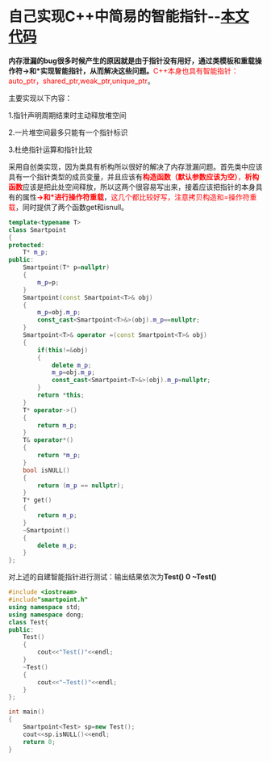 # 自己实现C++中简易的智能指针--[本文代码](https://github.com/USST-member/mynote/tree/master/C%2B%2B%E6%95%B0%E6%8D%AE%E7%BB%93%E6%9E%84%E7%AC%94%E8%AE%B0/%E4%BB%A3%E7%A0%81%E5%AD%98%E6%94%BE/9)


**内存泄漏的bug很多时候产生的原因就是由于指针没有用好，通过类模板和重载操作符->和*实现智能指针，从而解决这些问题。**<font color=red>C++本身也具有智能指针：auto_ptr，shared_ptr,weak_ptr,unique_ptr</font>。

主要实现以下内容：

1.指针声明周期结束时主动释放堆空间

2.一片堆空间最多只能有一个指针标识

3.杜绝指针运算和指针比较

采用自创类实现，因为类具有析构所以很好的解决了内存泄漏问题。首先类中应该具有一个指针类型的成员变量，并且应该有<font color=red>**构造函数（默认参数应该为空）**，**析构函数**</font>应该是把此处空间释放，所以这两个很容易写出来，接着应该把指针的本身具有的属性<font color=red>**->和*进行操作符重载**</font>，<font color=red>这几个都比较好写，注意拷贝构造和=操作符重载</font>，同时提供了两个函数get和isnull。

```c++
template<typename T>
class Smartpoint
{
protected:
    T* m_p;
public:
    Smartpoint(T* p=nullptr)
    {
        m_p=p;
    }
    Smartpoint(const Smartpoint<T>& obj)
    {
        m_p=obj.m_p;
        const_cast<Smartpoint<T>&>(obj).m_p==nullptr;
    }
    Smartpoint<T>& operator =(const Smartpoint<T>& obj)
    {
        if(this!=&obj)
        {
            delete m_p;
            m_p=obj.m_p;
            const_cast<Smartpoint<T>&>(obj).m_p=nullptr;
        }
        return *this;
    }
    T* operator->()
    {
        return m_p;
    }
    T& operator*()
    {
        return *m_p;
    }
    bool isNULL()
    {
        return (m_p == nullptr);
    }
    T* get()
    {
        return m_p;
    }
    ~Smartpoint()
    {
        delete m_p;
    }
};
```

对上述的自建智能指针进行测试：输出结果依次为**Test()    0   ~Test()**

```c++
#include <iostream>
#include"smartpoint.h"
using namespace std;
using namespace dong;
class Test{
public:
    Test()
    {
        cout<<"Test()"<<endl;
    }
    ~Test()
    {
        cout<<"~Test()"<<endl;
    }
};

int main()
{
    Smartpoint<Test> sp=new Test();
    cout<<sp.isNULL()<<endl;
    return 0;
}
```

